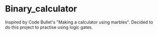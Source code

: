 # Binary_calculator

Inspired by Code Bullet's "Making a calculator using marbles".
Decided to do this project to practise using logic gates.
